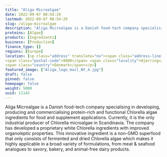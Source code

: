 ```yaml
---
title: "Aliga Microalgae"
date: 2022-09-07 08:54:29
lastmod: 2022-09-07 08:54:29
slug: /aliga-microalgae
description: "Aliga Microalgae is a Danish food-tech company specialising in developing, producing and commercialising protein-rich and functional Chlorella algae ingredients for food and supplement applications. Currently, it is the only industrial producer of Chlorella microalgae in Scandinavia. The company has developed a proprietary white Chlorella ingredients with improved organoleptic properties."
proteins: [Algae]
products: [Ingredients]
business: [Production]
finance_type: []
regions: [Europe]
location: [<p class="address" translate="no"><span class="address-line1">Vandværksvej 12</span><br>
<span class="postal-code">9800</span> <span class="locality">Hjørring</span><br>
<span class="country">Denmark</span></p>]
featured_image: ["Aliga_logo_mail_NY_4.jpg"]
draft: false
pinned: false
homepage: false
weight: 5000
uuid: 11143
---
```

<p>Aliga Microalgae is a Danish food-tech company specialising in developing, producing and commercialising protein-rich and functional Chlorella algae ingredients for food and supplement applications. Currently, it is the only industrial producer of Chlorella microalgae in Scandinavia. The company has developed a proprietary white Chlorella ingredients with improved organoleptic properties. This innovative ingredient is a non-GMO superfood that only consists of fermented and dried Chlorella algae which makes it highly applicable in a broad variety of formulations, from meat & seafood analogues to savory, bakery, and animal-free dairy products.</p>
